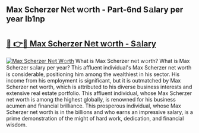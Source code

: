 ## Max Scherzer N𝚎t w𝚘rth - Part-6nd S𝚊lary per year lb1np

# <h2><a href="http://gc4r2fl.nevu.top/?p=Max+Scherzer">🔗 👉🔴 Max Scherzer N𝚎t w𝚘rth - S𝚊lary</a></h2>

[![Max Scherzer N𝚎t W𝚘rth](https://i.imgur.com/Oavwk0R.jpeg)](http://gc4r2fl.nevu.top/?p=Max+Scherzer)
What is Max Scherzer n𝚎t w𝚘rth? What is Max Scherzer s𝚊lary per year?
This affluent individual's Max Scherzer net worth is considerable, positioning him among the wealthiest in his sector. His income from his employment is significant, but it is outmatched by Max Scherzer net worth, which is attributed to his diverse business interests and extensive real estate portfolio. This affluent individual, whose Max Scherzer net worth is among the highest globally, is renowned for his business acumen and financial brilliance. This prosperous individual, whose Max Scherzer net worth is in the billions and who earns an impressive salary, is a prime demonstration of the might of hard work, dedication, and financial wisdom.

